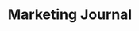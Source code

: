 ---
title: "Marketing Journal"
tag: "marketing"
description: "Marketing insights – From brand storytelling to campaign strategy, this journal explores how creative thinking shapes visibility, value, and connection."
header_image: "/svg/header/header-topic.svg"
header_color: "#c9ffc0"
---